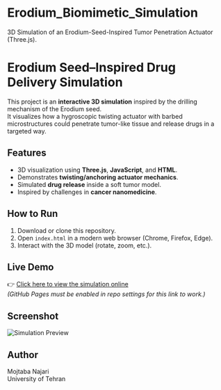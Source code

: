 # Erodium_Biomimetic_Simulation
3D Simulation of an Erodium-Seed-Inspired Tumor Penetration Actuator (Three.js).
# Erodium Seed–Inspired Drug Delivery Simulation

This project is an **interactive 3D simulation** inspired by the drilling mechanism of the Erodium seed.  
It visualizes how a hygroscopic twisting actuator with barbed microstructures could penetrate tumor-like tissue and release drugs in a targeted way.

## Features
- 3D visualization using **Three.js**, **JavaScript**, and **HTML**.
- Demonstrates **twisting/anchoring actuator mechanics**.
- Simulated **drug release** inside a soft tumor model.
- Inspired by challenges in **cancer nanomedicine**.

## How to Run
1. Download or clone this repository.
2. Open `index.html` in a modern web browser (Chrome, Firefox, Edge).
3. Interact with the 3D model (rotate, zoom, etc.).

## Live Demo
👉 [Click here to view the simulation online](file:///C:/Users/Click/Desktop/erodium_biomimetic_simulation.html)  
*(GitHub Pages must be enabled in repo settings for this link to work.)*

## Screenshot
![Simulation Preview](<img width="1832" height="920" alt="image" src="https://github.com/user-attachments/assets/0efcebd1-a3b9-43af-b86f-01fc49d72ea6" />
)

## Author
Mojtaba Najari  
University of Tehran
